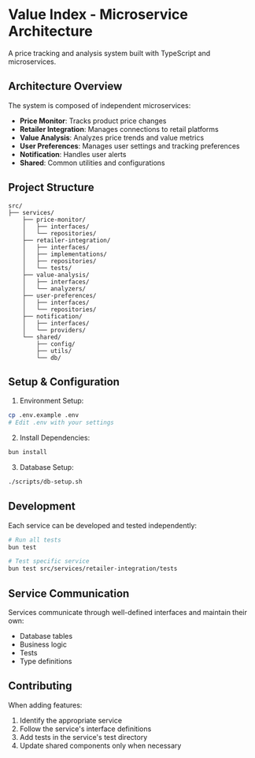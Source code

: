 # Value Index - Microservice Architecture

A price tracking and analysis system built with TypeScript and microservices.

## Architecture Overview

The system is composed of independent microservices:

- **Price Monitor**: Tracks product price changes
- **Retailer Integration**: Manages connections to retail platforms
- **Value Analysis**: Analyzes price trends and value metrics
- **User Preferences**: Manages user settings and tracking preferences
- **Notification**: Handles user alerts
- **Shared**: Common utilities and configurations

## Project Structure
```
src/
├── services/
    ├── price-monitor/
    │   ├── interfaces/
    │   └── repositories/
    ├── retailer-integration/
    │   ├── interfaces/
    │   ├── implementations/
    │   ├── repositories/
    │   └── tests/
    ├── value-analysis/
    │   ├── interfaces/
    │   └── analyzers/
    ├── user-preferences/
    │   ├── interfaces/
    │   └── repositories/
    ├── notification/
    │   ├── interfaces/
    │   └── providers/
    └── shared/
        ├── config/
        ├── utils/
        └── db/
```

## Setup & Configuration

1. Environment Setup:
```bash
cp .env.example .env
# Edit .env with your settings
```

2. Install Dependencies:
```bash
bun install
```

3. Database Setup:
```bash
./scripts/db-setup.sh
```

## Development

Each service can be developed and tested independently:

```bash
# Run all tests
bun test

# Test specific service
bun test src/services/retailer-integration/tests
```

## Service Communication

Services communicate through well-defined interfaces and maintain their own:
- Database tables
- Business logic
- Tests
- Type definitions

## Contributing

When adding features:
1. Identify the appropriate service
2. Follow the service's interface definitions
3. Add tests in the service's test directory
4. Update shared components only when necessary